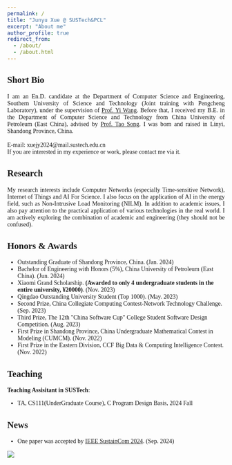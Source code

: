 ```yaml
---
permalink: /
title: "Junyu Xue @ SUSTech&PCL"
excerpt: "About me"
author_profile: true
redirect_from: 
  - /about/
  - /about.html
---
```

<style>
body {
    font-family: 'Times New Roman', Times, serif;
}
.justified {
        text-align: justify; /* 设置文本两端对齐 */
    }
</style>
Short Bio
------
<div class="justified">
I am an En.D. candidate at the Department of Computer Science and Engineering, Southern University of Science and Technology (Joint training with Pengcheng Laboratory), under the supervision of <a href="https://faculty.sustech.edu.cn/?tagid=wangy37&iscss=1&snapid=1&orderby=date&go=1">Prof. Yi Wang</a>. Before that, I received my B.E. in the Department of Computer Science and Technology from China University of Petroleum (East China), advised by <a href="https://computer.upc.edu.cn/2017/0313/c6289a103931/page.htm">Prof. Tao Song</a>. I was born and raised in Linyi, Shandong Province, China.
</div>
<br>
<!-- Welcome to my [Knowledge Database](https://www.yuque.com/junry). I will share some life feelings, knowledge path there. -->
E-mail: xuejy2024@mail.sustech.edu.cn <br>
If you are interested in my experience or work, please contact me via it.


Research
------
<div class="justified">
My research interests include Computer Networks (especially Time-sensitive Network), Internet of Things and AI For Science. I also focus on the application of AI in the energy field, such as Non-Intrusive Load Monitoring (NILM). In addition to academic issues, I also pay attention to the practical application of various technologies in the real world. I am actively exploring the combination of academic and engineering (they should not be confused).
</div>

Honors & Awards
------
- Outstanding Graduate of Shandong Province, China. (Jan. 2024)
- Bachelor of Engineering with Honors (5%), China University of Petroleum (East China). (Jun. 2024)
- Xiaomi Grand Scholarship. **(Awarded to only 4 undergraduate students in the entire university, ¥20000)**. (Nov. 2023)
- Qingdao Outstanding University Student (Top 1000). (May. 2023)
- Second Prize, China Collegiate Computing Contest-Network Technology Challenge. (Sep. 2023)
- Third Prize, The 12th "China Software Cup" College Student Software Design Competition. (Aug. 2023)
- First Prize in Shandong Province, China Undergraduate Mathematical Contest in Modeling (CUMCM). (Nov. 2022)
- First Prize in the Eastern Division, CCF Big Data & Computing Intelligence Contest. (Nov. 2022)

Teaching
------
**Teaching Assisitant in SUSTech**:
- TA, CS111(UnderGraduate Course), C Program Design Basis, 2024 Fall

News
------
- One paper was accepted by [IEEE SustainCom 2024](). (Sep. 2024)
<!-- - <div style="display: flex; justify-content: space-between;">
    <span>One paper was accepted by IEEE SustainCom 2024. </span>
    <span>Sep. 2024</span>
  </div> -->

<a href="https://clustrmaps.com/site/1c1lq"  title="Visit tracker"><img src="//www.clustrmaps.com/map_v2.png?d=lcdkuwhj1VKwpNzcHqUdf3UVwukJ9nr0K2fEVfRM6bE&cl=ffffff" /></a>